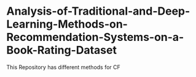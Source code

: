 # Analysis-of-Traditional-and-Deep-Learning-Methods-on-Recommendation-Systems-on-a-Book-Rating-Dataset
This Repository has different methods for CF
